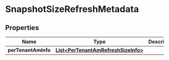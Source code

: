 

# SnapshotSizeRefreshMetadata


## Properties

Name | Type | Description | Notes
------------ | ------------- | ------------- | -------------
**perTenantAmInfo** | [**List&lt;PerTenantAmRefreshSizeInfo&gt;**](PerTenantAmRefreshSizeInfo.md) |  |  [optional]




